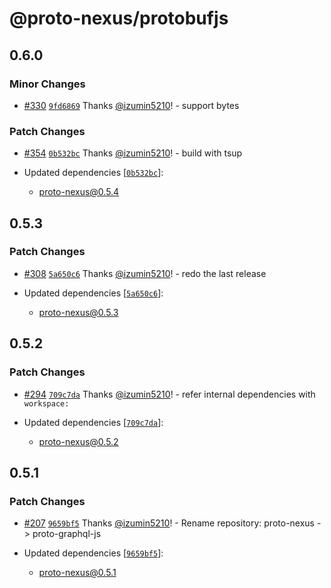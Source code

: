 # @proto-nexus/protobufjs

## 0.6.0

### Minor Changes

- [#330](https://github.com/proto-graphql/proto-graphql-js/pull/330) [`9fd6869`](https://github.com/proto-graphql/proto-graphql-js/commit/9fd6869ead97335506076bcb7086a9d561aa4bb9) Thanks [@izumin5210](https://github.com/izumin5210)! - support bytes

### Patch Changes

- [#354](https://github.com/proto-graphql/proto-graphql-js/pull/354) [`0b532bc`](https://github.com/proto-graphql/proto-graphql-js/commit/0b532bcc1fb21d2364a911d2234bd30449804cb6) Thanks [@izumin5210](https://github.com/izumin5210)! - build with tsup

- Updated dependencies [[`0b532bc`](https://github.com/proto-graphql/proto-graphql-js/commit/0b532bcc1fb21d2364a911d2234bd30449804cb6)]:
  - proto-nexus@0.5.4

## 0.5.3

### Patch Changes

- [#308](https://github.com/proto-graphql/proto-graphql-js/pull/308) [`5a650c6`](https://github.com/proto-graphql/proto-graphql-js/commit/5a650c6ace5f6132a7dcfd76be8c2c45d84611ab) Thanks [@izumin5210](https://github.com/izumin5210)! - redo the last release

- Updated dependencies [[`5a650c6`](https://github.com/proto-graphql/proto-graphql-js/commit/5a650c6ace5f6132a7dcfd76be8c2c45d84611ab)]:
  - proto-nexus@0.5.3

## 0.5.2

### Patch Changes

- [#294](https://github.com/proto-graphql/proto-graphql-js/pull/294) [`709c7da`](https://github.com/proto-graphql/proto-graphql-js/commit/709c7da021fb503efeaa7ec4a3485fd166204563) Thanks [@izumin5210](https://github.com/izumin5210)! - refer internal dependencies with `workspace:`

- Updated dependencies [[`709c7da`](https://github.com/proto-graphql/proto-graphql-js/commit/709c7da021fb503efeaa7ec4a3485fd166204563)]:
  - proto-nexus@0.5.2

## 0.5.1

### Patch Changes

- [#207](https://github.com/proto-graphql/proto-graphql-js/pull/207) [`9659bf5`](https://github.com/proto-graphql/proto-graphql-js/commit/9659bf5b5064a9bbdd9cc0e5ae922794d25cfa00) Thanks [@izumin5210](https://github.com/izumin5210)! - Rename repository: proto-nexus -> proto-graphql-js

- Updated dependencies [[`9659bf5`](https://github.com/proto-graphql/proto-graphql-js/commit/9659bf5b5064a9bbdd9cc0e5ae922794d25cfa00)]:
  - proto-nexus@0.5.1
